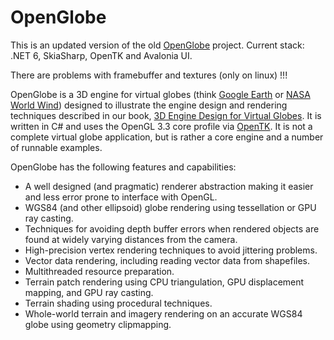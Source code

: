 OpenGlobe
=========
This is an updated version of the old [OpenGlobe](https://github.com/virtualglobebook/OpenGlobe) project.
Current stack: .NET 6, SkiaSharp, OpenTK and Avalonia UI.

There are problems with framebuffer and textures (only on linux) !!!


OpenGlobe is a 3D engine for virtual globes (think [Google Earth](http://earth.google.com) or [NASA World Wind](http://worldwind.arc.nasa.gov)) designed to illustrate the engine design and rendering techniques described in our book, [3D Engine Design for Virtual Globes](http://www.virtualglobebook.com).  It is written in C# and uses the OpenGL 3.3 core profile via [OpenTK](http://www.opentk.com).  It is not a complete virtual globe application, but is rather a core engine and a number of runnable examples.

OpenGlobe has the following features and capabilities:

- A well designed (and pragmatic) renderer abstraction making it easier and less error prone to interface with OpenGL.
- WGS84 (and other ellipsoid) globe rendering using tessellation or GPU ray casting.
- Techniques for avoiding depth buffer errors when rendered objects are found at widely varying distances from the camera.
- High-precision vertex rendering techniques to avoid jittering problems.
- Vector data rendering, including reading vector data from shapefiles.
- Multithreaded resource preparation.
- Terrain patch rendering using CPU triangulation, GPU displacement mapping, and GPU ray casting.
- Terrain shading using procedural techniques.
- Whole-world terrain and imagery rendering on an accurate WGS84 globe using geometry clipmapping.


